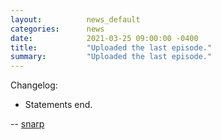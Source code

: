 ```yaml
---
layout:          news_default
categories:      news
date:            2021-03-25 09:00:00 -0400
title:           "Uploaded the last episode."
summary:         "Uploaded the last episode."
---
```


Changelog:

* Statements end.

-- [snarp](http://snarp.tumblr.com/)
